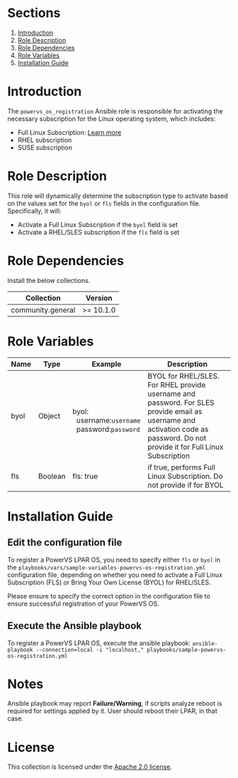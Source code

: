 # Sections

1. [Introduction](#introduction)
1. [Role Description](#role-description)
1. [Role Dependencies](#role-dependencies)
1. [Role Variables](#role-variables)
1. [Installation Guide](#installation-guide)

# Introduction

The `powervs_os_registration` Ansible role is responsible for activating the necessary subscription for the Linux operating system, which includes:
- Full Linux Subscription: [Learn more](https://cloud.ibm.com/docs/power-iaas?topic=power-iaas-set-full-Linux)
- RHEL subscription
- SUSE subscription

# Role Description

This role will dynamically determine the subscription type to activate based on the values set for the `byol` or `fls` fields in the configuration file. Specifically, it will:
- Activate a Full Linux Subscription if the `byol` field is set
- Activate a RHEL/SLES subscription if the `fls` field is set

# Role Dependencies

Install the below collections.

|Collection|Version|
|----------|-------|
|community.general| >= 10.1.0|

# Role Variables


| Name       | Type       |Example                                     | Description                        |
|------------|------------|--------------------------------------------|-----------------------------------|
| byol  | Object   | <br>byol:<br>&nbsp;&nbsp;username:`username`<br> &nbsp;&nbsp;password:`password`<br> | BYOL for RHEL/SLES. For RHEL provide username and password. For SLES provide email as username and activation code as password. Do not provide it for Full Linux Subscription |
| fls   | Boolean  | fls: true | if true, performs Full Linux Subscription. Do not provide if for BYOL|

# Installation Guide

## Edit the configuration file

To register a PowerVS LPAR OS, you need to specify either `fls` or `byol` in the `playbooks/vars/sample-variables-powervs-os-registration.yml` configuration file, depending on whether you need to activate a Full Linux Subscription (FLS) or Bring Your Own License (BYOL) for RHEL/SLES.

Please ensure to specify the correct option in the configuration file to ensure successful registration of your PowerVS OS.

## Execute the Ansible playbook

To register a PowerVS LPAR OS, execute the ansible playbook:
`ansible-playbook --connection=local -i "localhost," playbooks/sample-powervs-os-registration.yml`

# Notes

Ansible playbook may report **Failure/Warning**, if scripts analyze reboot is required for settings applied by it. User should reboot their LPAR, in that case.

# License

This collection is licensed under the [Apache 2.0 license](http://www.apache.org/licenses/LICENSE-2.0).
